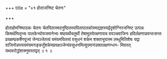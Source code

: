 +++
title = "०१ होताजनिष्ट चेतनः"

+++

होताहोमनिष्पादकः चेतनः चेतयितास्मदनुष्ठितस्यपितापालकोस्मद्यज्ञस्यईदृशोग्निरजनिष्ट उत्पन्नः किमर्थम्पितृभ्यः पालकेभ्योयजमानेभ्यः षष्ठ्यर्थेचतुर्थी तेषामूतयेरक्षणायच वयञ्चवाजिनः हविर्लक्षणान्नवन्तःसन्तः प्रयक्षम्प्रकर्षेणपूज्यं जेन्यञ्जेतव्यं यमंयमयितव्यं वसुधनं शकेम शक्ताभूयास्म लब्धुमितिशेषः यद्वा वाजिनोन्नस्ययमंयमनङ्कर्तुंशकेमप्रयक्षञ्जेन्यंवसुधनमित्युपमानंउक्तलक्षणन्धन- मिवतत् यथावरोद्धंशाक्नुमस्तद्वत् ॥ १ ॥